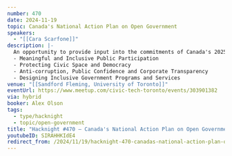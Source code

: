 ```yaml
---
number: 470
date: 2024-11-19
topic: Canada's National Action Plan on Open Government
speakers:
  - "[[Cara Scarfone]]"
description: |-
  An opportunity to provide input into the commitments of Canada's 2025-29 National Action Plan (NAP) on Open Government! Join in the discussion and have your say on where you would like to see improved transparency, accountability, and public participation in the Government of Canada in four key areas:
  - Meaningful and Inclusive Public Participation
  - Protecting Civic Space and Democracy
  - Anti-corruption, Public Confidence and Corporate Transparency
  - Designing Inclusive Government Programs and Services
venue: "[[Sandford Fleming, University of Toronto]]"
eventUrl: https://www.meetup.com/civic-tech-toronto/events/303901382
via: hybrid
booker: Alex Olson
tags:
  - type/hacknight
  - topic/open-government
title: "Hacknight #470 – Canada's National Action Plan on Open Government"
youtubeID: SIRAHHKIdE4
redirect_from: /2024/11/19/hacknight-470-canadas-national-action-plan-on-open-government-with-cara-scarfone/
---
```

